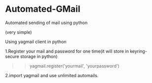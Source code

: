 # Automated-GMail
Automated sending of mail using python 

(very simple)

Using yagmail client in python

1.Register your mail and password for one time(it will store in keyring-secure storage in python)
   >> yagmail.register('yourmail', 'yourpassword')  

2.import yagmail and use unlimited automails.
